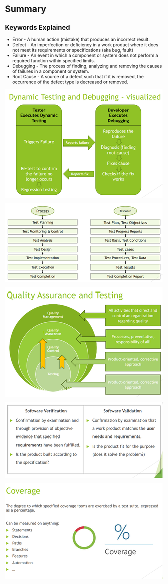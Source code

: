 # Summary

## Keywords Explained
* Error - A human action (mistake) that produces an incorrect result.
* Defect - An imperfection or deficiency in a work product where it does not meet its requirements or specifications (aka bug, fault)
* Failure - An event in which a component or system does not perform a required function within specified limits.
* Debugging - The process of finding, analyzing and removing the causes of failures in a component or system.
* Root Cause - A source of a defect such that if it is removed, the occurrence of the defect type is decreased or removed.

![image1.png](assets/image1.png)

![image14.png](assets/image14.png)

![image3.png](assets/image3.png)

![image15.png](assets/image15.png)

![image16.png](assets/image16.png)